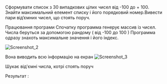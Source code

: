 Сформувати список з 30 випадкових цілих чисел від -100 до + 100. Знайти максимальний елемент списку і його порядковий номер.Вивести пари від’ємних чисел, що стоять поруч.

Працювання програми
Спочатку программа генерує массив із чисел. Числа беруться за допомогою рандому ( від -100 до 100 )
Программа одразу знахоть максимальне значення і його індекс.

![Screenshot_2](https://user-images.githubusercontent.com/86964297/124480756-4534c180-ddb0-11eb-8ecb-ccb0bf18cb84.png)


Вона виводить всю інформацію на екран
![Screenshot_3](https://user-images.githubusercontent.com/86964297/124481146-a8beef00-ddb0-11eb-9973-1ebd1deb997b.png)



Шукає від'ємні числа, котрі стоять поруч


Результат :



